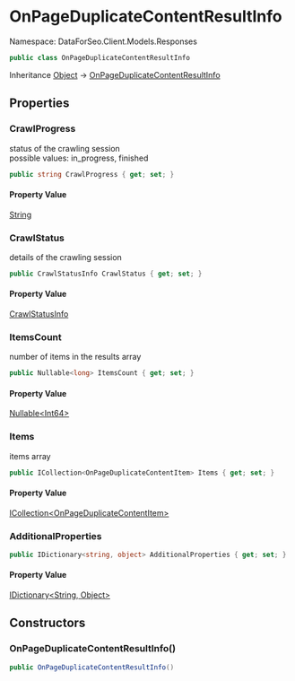 # OnPageDuplicateContentResultInfo

Namespace: DataForSeo.Client.Models.Responses

```csharp
public class OnPageDuplicateContentResultInfo
```

Inheritance [Object](https://docs.microsoft.com/en-us/dotnet/api/system.object) → [OnPageDuplicateContentResultInfo](./dataforseo.client.models.responses.onpageduplicatecontentresultinfo.md)

## Properties

### **CrawlProgress**

status of the crawling session
 <br>possible values: in_progress, finished

```csharp
public string CrawlProgress { get; set; }
```

#### Property Value

[String](https://docs.microsoft.com/en-us/dotnet/api/system.string)<br>

### **CrawlStatus**

details of the crawling session

```csharp
public CrawlStatusInfo CrawlStatus { get; set; }
```

#### Property Value

[CrawlStatusInfo](./dataforseo.client.models.crawlstatusinfo.md)<br>

### **ItemsCount**

number of items in the results array

```csharp
public Nullable<long> ItemsCount { get; set; }
```

#### Property Value

[Nullable&lt;Int64&gt;](https://docs.microsoft.com/en-us/dotnet/api/system.nullable-1)<br>

### **Items**

items array

```csharp
public ICollection<OnPageDuplicateContentItem> Items { get; set; }
```

#### Property Value

[ICollection&lt;OnPageDuplicateContentItem&gt;](https://docs.microsoft.com/en-us/dotnet/api/system.collections.generic.icollection-1)<br>

### **AdditionalProperties**

```csharp
public IDictionary<string, object> AdditionalProperties { get; set; }
```

#### Property Value

[IDictionary&lt;String, Object&gt;](https://docs.microsoft.com/en-us/dotnet/api/system.collections.generic.idictionary-2)<br>

## Constructors

### **OnPageDuplicateContentResultInfo()**

```csharp
public OnPageDuplicateContentResultInfo()
```
